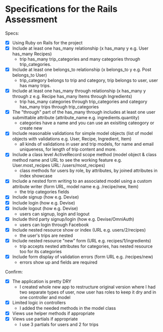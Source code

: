 # Specifications for the Rails Assessment

Specs:
- [x] Using Ruby on Rails for the project
- [x] Include at least one has_many relationship (x has_many y e.g. User has_many Recipes)
    - trip has_many trip_categories and many categories through trip_categories.
- [x] Include at least one belongs_to relationship (x belongs_to y e.g. Post belongs_to User)
    - trip_category belongs to trip and category, trip belongs to user, user has many trips.
- [x] Include at least one has_many through relationship (x has_many y through z e.g. Recipe has_many Items through Ingredients)
    - trip has_many categories through trip_categories and category has_many trips through trip_categories
- [x] The "through" part of the has_many through includes at least one user submittable attribute (attribute_name e.g. ingredients.quantity)
    - categories have a name and you can use an exisiting cateogory or create new
- [x] Include reasonable validations for simple model objects (list of model objects with validations e.g. User, Recipe, Ingredient, Item)
    - all kinds of validations in user and trip models, for name and email uniqueness, for length of trip content and more.
- [x] Include a class level ActiveRecord scope method (model object & class method name and URL to see the working feature e.g. User.most_recipes URL: /users/most_recipes)
    - class methods for users by role, by attributes, by joined attributes in index showcase
- [x] Include a nested form writing to an associated model using a custom attribute writer (form URL, model name e.g. /recipe/new, Item)
    - the trip categories fields
- [x] Include signup (how e.g. Devise)
- [x] Include login (how e.g. Devise)
- [x] Include logout (how e.g. Devise)
    - users can signup, login and logout
- [x] Include third party signup/login (how e.g. Devise/OmniAuth)
     - users can login through Facebook
- [x] Include nested resource show or index (URL e.g. users/2/recipes)
    - the user's trips are nested
- [x] Include nested resource "new" form (URL e.g. recipes/1/ingredients)
    - trip accepts nested attributes for categories, has nested resource too for its categories
- [x] Include form display of validation errors (form URL e.g. /recipes/new)
    - errors show up and fields are required

Confirm:
- [x] The application is pretty DRY
     - I created whole new app to restructure original version where I had two separate types of user, now user has roles to keep it dry and in one controller and model
- [x] Limited logic in controllers
    - I added the needed methods in the model class
- [x] Views use helper methods if appropriate
- [x] Views use partials if appropriate
    - I use 3 partials for users and 2 for trips
